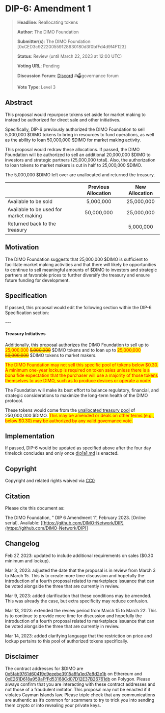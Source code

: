 # DIP-6: Amendment 1

> **Headline**: Reallocating tokens
>
> **Author**: The DIMO Foundation
>
> **Submitter(s)**: The DIMO Foundation \[0xCED3c922200559128930180d3f0bfFd4d9f4F123]
>
> **Status**: Review (until March 22, 2023 at 12:00 UTC)
>
> **Voting URL**: Pending
>
> **Discussion Forum**: [Discord](https://chat.dimo.zone) #🗳️governance forum
>
> **Vote Type**: Level 3

## Abstract

This proposal would repurpose tokens set aside for market making to instead be authorized for direct sale and other initiatives.&#x20;

Specifically, DIP-6 previously authorized the DIMO Foundation to sell 5,000,000 $DIMO tokens to bring in resources to fund operations, as well as the ability to loan 50,000,000 $DIMO for market making activity.&#x20;

This proposal would redraw these allocations. If passed, the DIMO Foundation will be authorized to sell an additional 20,000,000 $DIMO to investors and strategic partners (25,000,000 total). Also, the authorization to loan tokens to market makers is cut in half to 25,000,000 $DIMO.&#x20;

The 5,000,000 $DIMO left over are unallocated and returned the treasury.

|                                        | Previous Allocation | New Allocation |
| -------------------------------------- | :-----------------: | :------------: |
| Available to be sold                   |      5,000,000      |   25,000,000   |
| Available to be used for market making |      50,000,000     |   25,000,000   |
| Returned back to the treasury          |                     |    5,000,000   |

## Motivation

The DIMO Foundation suggests that 25,000,000 $DIMO is sufficient to facilitate market making activities and that there will likely be opportunities to continue to sell meaningful amounts of $DIMO to investors and strategic partners at favorable prices to further diversify the treasury and ensure future funding for development.

## Specification

If passed, this proposal would edit the following section within the DIP-6 Specification section:&#x20;

\---

#### Treasury Initiatives

Additionally, this proposal authorizes the DIMO Foundation to sell up to <mark style="color:red;">25,000,000</mark> <mark style="color:red;"></mark>~~<mark style="color:red;">5,000,000</mark>~~ $DIMO tokens and to loan up to <mark style="color:red;">25,000,000</mark> <mark style="color:red;"></mark>~~<mark style="color:red;">50,000,000</mark>~~ $DIMO tokens to market makers.

<mark style="color:red;">The DIMO Foundation may not sell this specific pool of tokens below $0.30. A minimum one-year lockup is required on token sales unless there is a bona fide expectation that the purchaser will use a majority of those tokens themselves to use DIMO, such as to produce devices or operate a node.</mark>

The Foundation will make its best effort to balance regulatory, financial, and strategic considerations to maximize the long-term health of the DIMO protocol.

These tokens would come from the [unallocated treasury pool](https://docs.dimo.zone/overview/dimotoken/token-details-and-distribution) of 250,000,000 $DIMO. <mark style="color:red;">This may be amended or deals on other terms (e.g., below $0.30) may be authorized by any valid governance vote.</mark>

## Implementation

If passed, DIP-6 would be updated as specified above after the four day timelock concludes and only once [dip1a1.md](dip1a1.md "mention") is enacted.

## Copyright

Copyright and related rights waived via [CC0](https://creativecommons.org/publicdomain/zero/1.0)

## Citation

Please cite this document as:

The DIMO Foundation, " DIP 6 Amendment 1", February 2023. \[Online serial]. Available: \[[https://github.com/DIMO-Network/DIP](https://github.com/DIMO-Network/DIP)]

## Changelog

Feb 27, 2023: updated to include additional requirements on sales ($0.30 minimum and lockup).

Mar 3, 2023: adjusted the date that the proposal is in review from March 3 to March 15. This is to create more time discussion and hopefully the introduction of a fourth proposal related to marketplace issuance that can be voted alongside the three that are currently in review.

Mar 9, 2023: added clarification that these conditions may be amended. This was already the case, but extra specificity may reduce confusion.&#x20;

Mar 13, 2023: extended the review period from March 15 to March 22. This is to continue to provide more time for discussion and hopefully the introduction of a fourth proposal related to marketplace issuance that can be voted alongside the three that are currently in review.

Mar 14, 2023: added clarifying language that the restriction on price and lockup pertains to this pool of authorized tokens specifically.

## Disclaimer

The contract addresses for $DIMO are [0x5fab9761d60419c9eeebe3915a8fa1ed7e8d2e1b](https://etherscan.io/token/0x5fab9761d60419c9eeebe3915a8fa1ed7e8d2e1b) on Ethereum and [0xE261D618a959aFfFd53168Cd07D12E37B26761db](https://polygonscan.com/token/0xE261D618a959aFfFd53168Cd07D12E37B26761db) on Polygon. Please always confirm that you are interacting with these contract addresses and not those of a fraudulent imitator. This proposal may not be enacted if it violates Cayman Islands law. Please triple check that any communications are authentic as it’s common for scammers to try to trick you into sending them crypto or into revealing your private keys.
